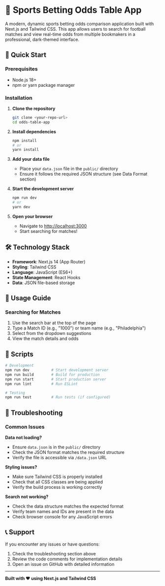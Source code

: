 # 🏈 Sports Betting Odds Table App

A modern, dynamic sports betting odds comparison application built with Next.js and Tailwind CSS. This app allows users to search for football matches and view real-time odds from multiple bookmakers in a professional, dark-themed interface.



## 🚀 Quick Start

### Prerequisites
- Node.js 18+ 
- npm or yarn package manager

### Installation

1. **Clone the repository**
   ```bash
   git clone <your-repo-url>
   cd odds-table-app
   ```

2. **Install dependencies**
   ```bash
   npm install
   # or
   yarn install
   ```

3. **Add your data file**
   - Place your `data.json` file in the `public/` directory
   - Ensure it follows the required JSON structure (see Data Format section)

4. **Start the development server**
   ```bash
   npm run dev
   # or
   yarn dev
   ```

5. **Open your browser**
   - Navigate to [http://localhost:3000](http://localhost:3000)
   - Start searching for matches!


## 🛠️ Technology Stack

- **Framework**: Next.js 14 (App Router)
- **Styling**: Tailwind CSS
- **Language**: JavaScript (ES6+)
- **State Management**: React Hooks
- **Data**: JSON file-based storage

## 📱 Usage Guide

### Searching for Matches
1. Use the search bar at the top of the page
2. Type a Match ID (e.g., "1000") or team name (e.g., "Philadelphia")
3. Select from the dropdown suggestions
4. View the match details and odds


## 📝 Scripts

```bash
# Development
npm run dev          # Start development server
npm run build        # Build for production
npm run start        # Start production server
npm run lint         # Run ESLint

# Testing
npm run test         # Run tests (if configured)
```


## 🐛 Troubleshooting

### Common Issues

**Data not loading?**
- Ensure `data.json` is in the `public/` directory
- Check the JSON format matches the required structure
- Verify the file is accessible via `/data.json` URL

**Styling issues?**
- Make sure Tailwind CSS is properly installed
- Check that all CSS classes are being applied
- Verify the build process is working correctly

**Search not working?**
- Check the data structure matches the expected format
- Verify team names and IDs are present in the data
- Check browser console for any JavaScript errors

## 📞 Support

If you encounter any issues or have questions:
1. Check the troubleshooting section above
2. Review the code comments for implementation details
3. Open an issue on GitHub with detailed information

---

**Built with ❤️ using Next.js and Tailwind CSS**

